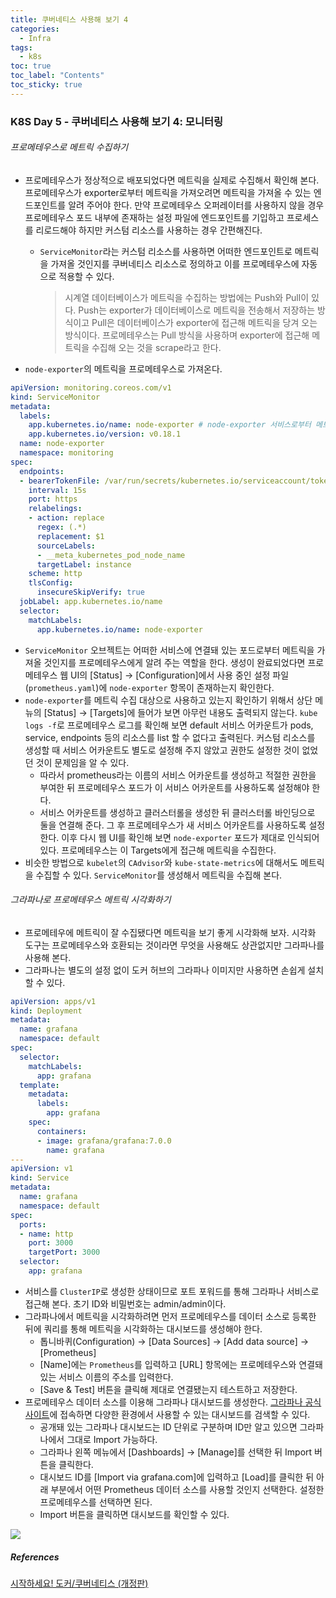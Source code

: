 ```yaml
---
title: 쿠버네티스 사용해 보기 4
categories:
  - Infra
tags:
  - k8s
toc: true
toc_label: "Contents"
toc_sticky: true
---
```


### K8S Day 5 -  쿠버네티스 사용해 보기 4: 모니터링

###### 프로메테우스로 메트릭 수집하기

* 프로메테우스가 정상적으로 배포되었다면 메트릭을 실제로 수집해서 확인해 본다. 프로메테우스가 exporter로부터 메트릭을 가져오려면 메트릭을 가져올 수 있는 엔드포인트를 알려 주어야 한다. 만약 프로메테우스 오퍼레이터를 사용하지 않을 경우 프로메테우스 포드 내부에 존재하는 설정 파일에 엔드포인트를 기입하고 프로세스를 리로드해야 하지만 커스텀 리소스를 사용하는 경우 간편해진다.

  * `ServiceMonitor`라는 커스텀 리소스를 사용하면 어떠한 엔드포인트로 메트릭을 가져올 것인지를 쿠버네티스 리소스로 정의하고 이를 프로메테우스에 자동으로 적용할 수 있다.

    > 시계열 데이터베이스가 메트릭을 수집하는 방법에는 Push와 Pull이 있다. Push는 exporter가 데이터베이스로 메트릭을 전송해서 저장하는 방식이고 Pull은 데이터베이스가 exporter에 접근해 메트릭을 당겨 오는 방식이다. 프로메테우스는 Pull 방식을 사용하며 exporter에 접근해 메트릭을 수집해 오는 것을 scrape라고 한다.

* `node-exporter`의 메트릭을 프로메테우스로 가져온다.

```yaml
apiVersion: monitoring.coreos.com/v1
kind: ServiceMonitor
metadata:
  labels:
    app.kubernetes.io/name: node-exporter # node-exporter 서비스로부터 메트릭을 가져오도록 한다
    app.kubernetes.io/version: v0.18.1
  name: node-exporter
  namespace: monitoring
spec:
  endpoints:
  - bearerTokenFile: /var/run/secrets/kubernetes.io/serviceaccount/token
    interval: 15s
    port: https
    relabelings:
    - action: replace
      regex: (.*)
      replacement: $1
      sourceLabels:
      - __meta_kubernetes_pod_node_name
      targetLabel: instance
    scheme: http
    tlsConfig:
      insecureSkipVerify: true
  jobLabel: app.kubernetes.io/name
  selector:
    matchLabels:
      app.kubernetes.io/name: node-exporter
```

* `ServiceMonitor` 오브젝트는 어떠한 서비스에 연결돼 있는 포드로부터 메트릭을 가져올 것인지를 프로메테우스에게 알려 주는 역할을 한다. 생성이 완료되었다면 프로메테우스 웹 UI의 [Status] → [Configuration]에서 사용 중인 설정 파일(`prometheus.yaml`)에 `node-exporter` 항목이 존재하는지 확인한다.
* `node-exporter`를 메트릭 수집 대상으로 사용하고 있는지 확인하기 위해서 상단 메뉴의 [Status] → [Targets]에 들어가 보면 아무런 내용도 출력되지 않는다. `kube logs -f`로 프로메테우스 로그를 확인해 보면 default 서비스 어카운트가 pods, service, endpoints 등의 리소스를 list 할 수 없다고 출력된다. 커스텀 리소스를 생성할 때 서비스 어카운트도 별도로 설정해 주지 않았고 권한도 설정한 것이 없었던 것이 문제임을 알 수 있다.
  * 따라서 prometheus라는 이름의 서비스 어카운트를 생성하고 적절한 권한을 부여한 뒤 프로메테우스 포드가 이 서비스 어카운트를 사용하도록 설정해야 한다.
  * 서비스 어카운트를 생성하고 클러스터롤을 생성한 뒤 클러스터롤 바인딩으로 둘을 연결해 준다. 그 후 프로메테우스가 새 서비스 어카운트를 사용하도록 설정한다. 이후 다시 웹 UI를 확인해 보면 `node-exporter` 포드가 제대로 인식되어 있다. 프로메테우스는 이 Targets에게 접근해 메트릭을 수집한다.
* 비슷한 방법으로 `kubelet`의 `CAdvisor`와 `kube-state-metrics`에 대해서도 메트릭을 수집할 수 있다. `ServiceMonitor`를 생성해서 메트릭을 수집해 본다.

###### 그라파나로 프로메테우스 메트릭 시각화하기

* 프로메테우에 메트릭이 잘 수집됐다면 메트릭을 보기 좋게 시각화해 보자. 시각화 도구는 프로메테우스와 호환되는 것이라면 무엇을 사용해도 상관없지만 그라파나를 사용해 본다.
* 그라파나는 별도의 설정 없이 도커 허브의 그라파나 이미지만 사용하면 손쉽게 설치할 수 있다.

```yaml
apiVersion: apps/v1
kind: Deployment
metadata:
  name: grafana
  namespace: default
spec:
  selector:
    matchLabels:
      app: grafana
  template:
    metadata:
      labels:
        app: grafana
    spec:
      containers:
      - image: grafana/grafana:7.0.0
        name: grafana
---
apiVersion: v1
kind: Service
metadata:
  name: grafana
  namespace: default
spec:
  ports:
  - name: http
    port: 3000
    targetPort: 3000
  selector:
    app: grafana

```

* 서비스를 `ClusterIP`로 생성한 상태이므로 포트 포워드를 통해 그라파나 서비스로 접근해 본다. 초기 ID와 비밀번호는 admin/admin이다.
* 그라파나에서 메트릭을 시각화하려면 먼저 프로메테우스를 데이터 소스로 등록한 뒤에 쿼리를 통해 메트릭을 시각화하는 대시보드를 생성해야 한다.
  * 톱니바퀴(Configuration) → [Data Sources] → [Add data source] → [Prometheus]
  * [Name]에는 `Prometheus`를 입력하고 [URL] 항목에는 프로메테우스와 연결돼 있는 서비스 이름의 주소를 입력한다.
  * [Save & Test] 버튼을 클릭해 제대로 연결됐는지 테스트하고 저장한다.
* 프로메테우스 데이터 소스를 이용해 그라파나 대시보드를 생성한다. [그라파나 공식 사이트](https://grafana.com/grafana/dashboards)에 접속하면 다양한 환경에서 사용할 수 있는 대시보드를 검색할 수 있다.
  * 공개돼 있는 그라파나 대시보드는 ID 단위로 구분하며 ID만 알고 있으면 그라파나에서 그대로 Import 가능하다.
  * 그라파나 왼쪽 메뉴에서 [Dashboards] → [Manage]를 선택한 뒤 Import 버튼을 클릭한다.
  * 대시보드 ID를 [Import via grafana.com]에 입력하고 [Load]를 클릭한 뒤 아래 부분에서 어떤 Prometheus 데이터 소스를 사용할 것인지 선택한다. 설정한 프로메테우스를 선택하면 된다.
  * Import 버튼을 클릭하면 대시보드를 확인할 수 있다.

![](https://user-images.githubusercontent.com/55083845/106089282-fe8ccc80-616a-11eb-9275-2282a55cf4dc.png)

##### References

[시작하세요! 도커/쿠버네티스 (개정판)](https://wikibook.co.kr/docker-kube-rev/)

